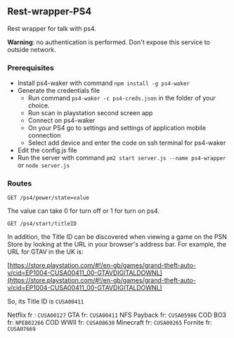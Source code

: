 ## Rest-wrapper-PS4
Rest wrapper for talk with ps4.

**Warning**: no authentication is performed. Don't expose this service to outside network.

### Prerequisites

* Install ps4-waker with command `npm install -g ps4-waker`
* Generate the credentials file
	* Run command `ps4-waker -c ps4-creds.json` in the folder of your choice.
	* Run scan in playstation second screen app 
	* Connect on ps4-waker
	* On your PS4 go to settings and settings of application mobile connection
	* Select add device and enter the code on ssh terminal for ps4-waker
* Edit the config.js file 
* Run the server with command `pm2 start server.js --name ps4-wrapper` or `node server.js`

### Routes

`GET /ps4/power/state=value`

The value can take 0 for turn off or 1 for turn on ps4.

`GET /ps4/start/titleID`

In addition, the Title ID can be discovered when viewing a game on the PSN Store by looking at the URL in your browser's address bar. For example, the URL for GTAV in the UK is:

[https://store.playstation.com/#!/en-gb/games/grand-theft-auto-v/cid=EP1004-CUSA00411_00-GTAVDIGITALDOWNL](https://store.playstation.com/#!/en-gb/games/grand-theft-auto-v/cid=EP1004-CUSA00411_00-GTAVDIGITALDOWNL)

So, its Title ID is  `CUSA00411`

Netflix fr : `CUSA00127`
GTA fr: `CUSA00411`
NFS Payback fr: `CUSA05986`
COD BO3 fr: `NPEB02266`
COD WWII fr: `CUSA08630`
Minecraft fr: `CUSA00265`
Fornite fr: `CUSA07669`